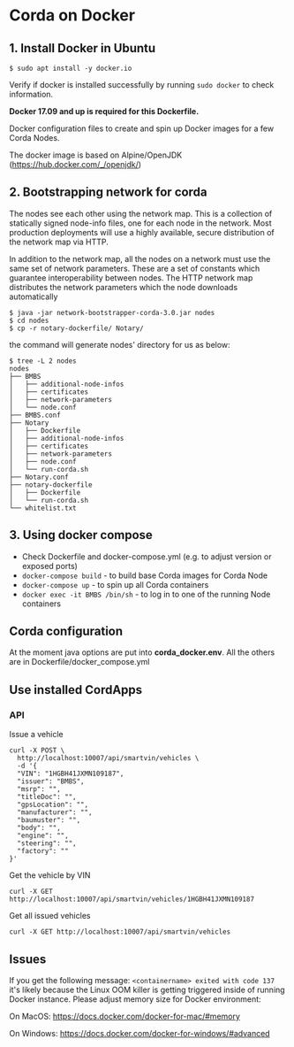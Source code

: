# Corda on Docker

## 1. Install Docker in Ubuntu
```
$ sudo apt install -y docker.io
```
Verify if docker is installed successfully by running `sudo docker` to check information.

**Docker 17.09 and up is required for this Dockerfile.**

Docker configuration files to create and spin up Docker images for a few Corda Nodes.

The docker image is based on Alpine/OpenJDK (https://hub.docker.com/_/openjdk/)

## 2. Bootstrapping network for corda
The nodes see each other using the network map. This is a collection of statically signed node-info files, one for each node in the network. Most production deployments will use a highly available, secure distribution of the network map via HTTP.

In addition to the network map, all the nodes on a network must use the same set of network parameters. These are a set of constants which guarantee interoperability between nodes. The HTTP network map distributes the network parameters which the node downloads automatically

```
$ java -jar network-bootstrapper-corda-3.0.jar nodes
$ cd nodes
$ cp -r notary-dockerfile/ Notary/
```
the command will generate nodes' directory for us as below:

```
$ tree -L 2 nodes
nodes
├── BMBS
│   ├── additional-node-infos
│   ├── certificates
│   ├── network-parameters
│   └── node.conf
├── BMBS.conf
├── Notary
│   ├── Dockerfile
│   ├── additional-node-infos
│   ├── certificates
│   ├── network-parameters
│   ├── node.conf
│   └── run-corda.sh
├── Notary.conf
├── notary-dockerfile
│   ├── Dockerfile
│   └── run-corda.sh
└── whitelist.txt
```

## 3. Using docker compose
*  Check Dockerfile and docker-compose.yml (e.g. to adjust version or exposed ports)
* `docker-compose build` - to build base Corda images for Corda Node
* `docker-compose up` - to spin up all Corda containers
* `docker exec -it BMBS /bin/sh` - to log in to one of the running Node containers

## Corda configuration
At the moment java options are put into **corda_docker.env**. All the others are in Dockerfile/docker_compose.yml

## Use installed CordApps

### API
Issue a vehicle

```
curl -X POST \
  http://localhost:10007/api/smartvin/vehicles \
  -d '{
  "VIN": "1HGBH41JXMN109187",
  "issuer": "BMBS",
  "msrp": "",
  "titleDoc": "",
  "gpsLocation": "",
  "manufacturer": "",
  "baumuster": "",
  "body": "",
  "engine": "",
  "steering": "",
  "factory": ""
}'
```

Get the vehicle by VIN
```
curl -X GET http://localhost:10007/api/smartvin/vehicles/1HGBH41JXMN109187
```

Get all issued vehicles

```
curl -X GET http://localhost:10007/api/smartvin/vehicles
```

## Issues

If you get the following message: `<containername> exited with code 137` it's likely because the Linux OOM killer is getting triggered inside of running Docker instance.
Please adjust memory size for Docker environment:

On MacOS: https://docs.docker.com/docker-for-mac/#memory

On Windows: https://docs.docker.com/docker-for-windows/#advanced
